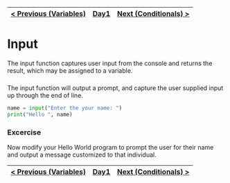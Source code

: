|[< Previous (Variables)](Variables.md) | [Day1](../README.md)| [Next (Conditionals) > ](Conditionals.md) |
|----|----|----|
# Input
The input function captures user input from the console and returns the result, which
may be assigned to a variable.

### 

The input function will output a prompt, and capture the user supplied input up through the end of line.

```python
name = input("Enter the your name: ")
print("Hello ", name)
```

### Excercise

Now modify your Hello World program to prompt the user for their name
and output a message customized to that individual.

|[< Previous (Variables)](Variables.md) | [Day1](../README.md)| [Next (Conditionals) > ](Conditionals.md) |
|----|----|----|